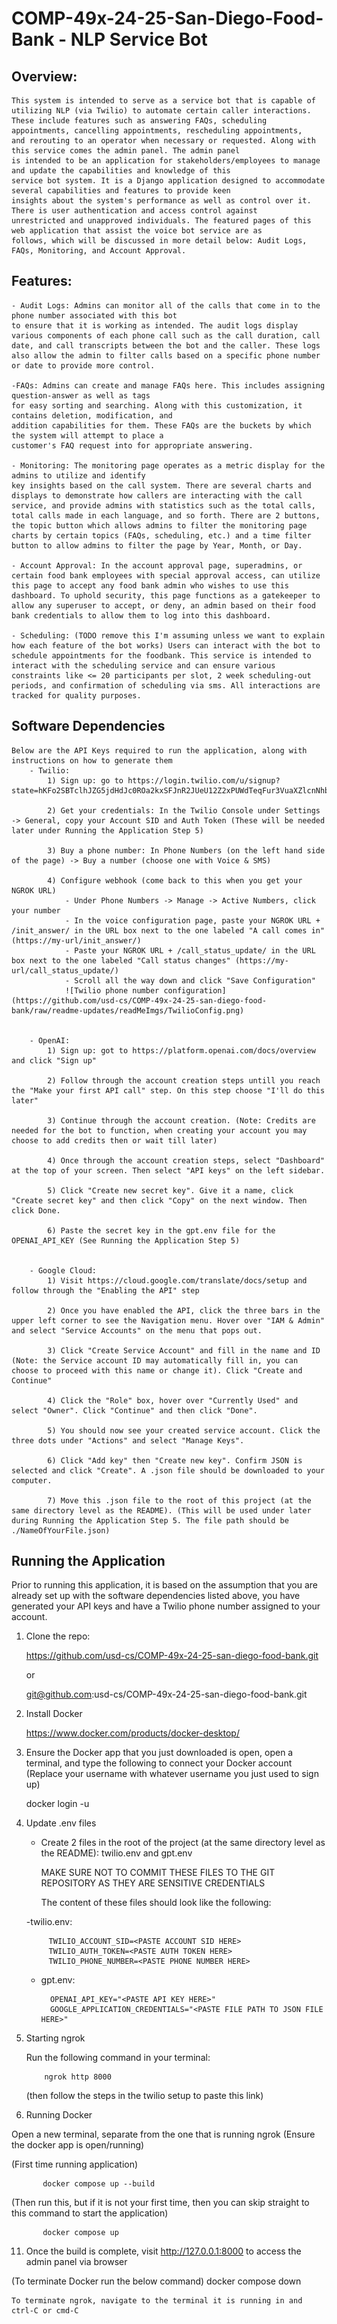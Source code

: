 # COMP-49x-24-25-San-Diego-Food-Bank - NLP Service Bot

## Overview:

    This system is intended to serve as a service bot that is capable of utilizing NLP (via Twilio) to automate certain caller interactions.
    These include features such as answering FAQs, scheduling appointments, cancelling appointments, rescheduling appointments,
    and rerouting to an operator when necessary or requested. Along with this service comes the admin panel. The admin panel
    is intended to be an application for stakeholders/employees to manage and update the capabilities and knowledge of this
    service bot system. It is a Django application designed to accommodate several capabilities and features to provide keen
    insights about the system's performance as well as control over it. There is user authentication and access control against
    unrestricted and unapproved individuals. The featured pages of this web application that assist the voice bot service are as
    follows, which will be discussed in more detail below: Audit Logs, FAQs, Monitoring, and Account Approval.

## Features:

    - Audit Logs: Admins can monitor all of the calls that come in to the phone number associated with this bot 
    to ensure that it is working as intended. The audit logs display various components of each phone call such as the call duration, call date, and call transcripts between the bot and the caller. These logs also allow the admin to filter calls based on a specific phone number or date to provide more control.

    -FAQs: Admins can create and manage FAQs here. This includes assigning question-answer as well as tags
    for easy sorting and searching. Along with this customization, it contains deletion, modification, and
    addition capabilities for them. These FAQs are the buckets by which the system will attempt to place a
    customer's FAQ request into for appropriate answering.

    - Monitoring: The monitoring page operates as a metric display for the admins to utilize and identify 
    key insights based on the call system. There are several charts and displays to demonstrate how callers are interacting with the call service, and provide admins with statistics such as the total calls, total calls made in each language, and so forth. There are 2 buttons, the topic button which allows admins to filter the monitoring page charts by certain topics (FAQs, scheduling, etc.) and a time filter button to allow admins to filter the page by Year, Month, or Day. 

    - Account Approval: In the account approval page, superadmins, or certain food bank employees with special approval access, can utilize this page to accept any food bank admin who wishes to use this dashboard. To uphold security, this page functions as a gatekeeper to allow any superuser to accept, or deny, an admin based on their food bank credentials to allow them to log into this dashboard. 

    - Scheduling: (TODO remove this I'm assuming unless we want to explain how each feature of the bot works) Users can interact with the bot to schedule appointments for the foodbank. This service is intended to interact with the scheduling service and can ensure various constraints like <= 20 participants per slot, 2 week scheduling-out periods, and confirmation of scheduling via sms. All interactions are tracked for quality purposes.

## Software Dependencies

    Below are the API Keys required to run the application, along with instructions on how to generate them
        - Twilio:
            1) Sign up: go to https://login.twilio.com/u/signup?state=hKFo2SBTclhJZG5jdHdJc0ROa2kxSFJnR2JUeU12Z2xPUWdTeqFur3VuaXZlcnNhbC1sb2dpbqN0aWTZIEE3WTR5QWdxSUdlLWlKWnoyV3hqdHdkeHRlTlFFOVpBo2NpZNkgTW05M1lTTDVSclpmNzdobUlKZFI3QktZYjZPOXV1cks 

            2) Get your credentials: In the Twilio Console under Settings -> General, copy your Account SID and Auth Token (These will be needed later under Running the Application Step 5)

            3) Buy a phone number: In Phone Numbers (on the left hand side of the page) -> Buy a number (choose one with Voice & SMS)

            4) Configure webhook (come back to this when you get your NGROK URL)
                - Under Phone Numbers -> Manage -> Active Numbers, click your number 
                - In the voice configuration page, paste your NGROK URL + /init_answer/ in the URL box next to the one labeled "A call comes in" (https://my-url/init_answer/)
                - Paste your NGROK URL + /call_status_update/ in the URL box next to the one labeled "Call status changes" (https://my-url/call_status_update/)
                - Scroll all the way down and click "Save Configuration"
                ![Twilio phone number configuration](https://github.com/usd-cs/COMP-49x-24-25-san-diego-food-bank/raw/readme-updates/readMeImgs/TwilioConfig.png)

 
        - OpenAI:
            1) Sign up: got to https://platform.openai.com/docs/overview and click "Sign up"

            2) Follow through the account creation steps untill you reach the "Make your first API call" step. On this step choose "I'll do this later"

            3) Continue through the account creation. (Note: Credits are needed for the bot to function, when creating your account you may choose to add credits then or wait till later)

            4) Once through the account creation steps, select "Dashboard" at the top of your screen. Then select "API keys" on the left sidebar.

            5) Click "Create new secret key". Give it a name, click "Create secret key" and then click "Copy" on the next window. Then click Done.
            
            6) Paste the secret key in the gpt.env file for the OPENAI_API_KEY (See Running the Application Step 5)


        - Google Cloud:
            1) Visit https://cloud.google.com/translate/docs/setup and follow through the "Enabling the API" step

            2) Once you have enabled the API, click the three bars in the upper left corner to see the Navigation menu. Hover over "IAM & Admin" and select "Service Accounts" on the menu that pops out.

            3) Click "Create Service Account" and fill in the name and ID (Note: the Service account ID may automatically fill in, you can choose to proceed with this name or change it). Click "Create and Continue"

            4) Click the "Role" box, hover over "Currently Used" and select "Owner". Click "Continue" and then click "Done".

            5) You should now see your created service account. Click the three dots under "Actions" and select "Manage Keys".

            6) Click "Add key" then "Create new key". Confirm JSON is selected and click "Create". A .json file should be downloaded to your computer.

            7) Move this .json file to the root of this project (at the same directory level as the README). (This will be used under later during Running the Application Step 5. The file path should be ./NameOfYourFile.json)

## Running the Application

Prior to running this application, it is based on the assumption that you are already set up with the software dependencies
listed above, you have generated your API keys and have a Twilio phone number assigned to your account.

1. Clone the repo:

   https://github.com/usd-cs/COMP-49x-24-25-san-diego-food-bank.git

   or

   git@github.com:usd-cs/COMP-49x-24-25-san-diego-food-bank.git

2. Install Docker

   https://www.docker.com/products/docker-desktop/

3. Ensure the Docker app that you just downloaded is open, open a terminal, and type the following to connect your Docker account
   (Replace your username with whatever username you just used to sign up)

   docker login -u <username>

5. Update .env files
    - Create 2 files in the root of the project (at the same directory level as the README): twilio.env and gpt.env
      
        MAKE SURE NOT TO COMMIT THESE FILES TO THE GIT REPOSITORY AS THEY ARE SENSITIVE CREDENTIALS
      
      The content of these files should look like the following:
      
    -twilio.env:

            TWILIO_ACCOUNT_SID=<PASTE ACCOUNT SID HERE>
            TWILIO_AUTH_TOKEN=<PASTE AUTH TOKEN HERE>
            TWILIO_PHONE_NUMBER=<PASTE PHONE NUMBER HERE>
    - gpt.env:

            OPENAI_API_KEY="<PASTE API KEY HERE>"
            GOOGLE_APPLICATION_CREDENTIALS="<PASTE FILE PATH TO JSON FILE HERE>"

7. Starting ngrok

    Run the following command in your terminal:

           ngrok http 8000

   (then follow the steps in the twilio setup to paste this link)

10. Running Docker

   Open a new terminal, separate from the one that is running ngrok (Ensure the docker app is open/running)

   (First time running application)

           docker compose up --build

   (Then run this, but if it is not your first time, then you can skip straight to this command to start the application)

           docker compose up

11. Once the build is complete, visit http://127.0.0.1:8000 to access the admin panel via browser

   (To terminate Docker run the below command)
           docker compose down

    To terminate ngrok, navigate to the terminal it is running in and ctrl-C or cmd-C
